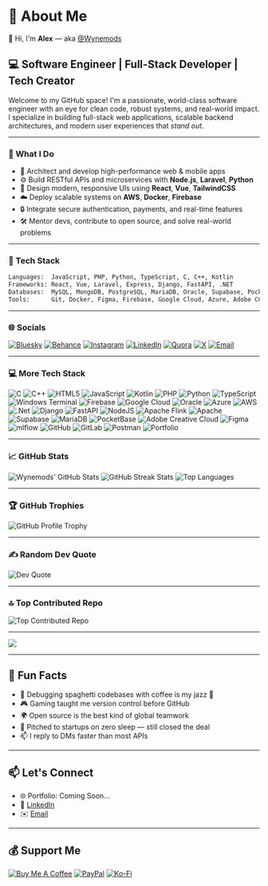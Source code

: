 # 💫 About Me

👋 Hi, I'm **Alex** — aka [@Wynemods](https://github.com/Wynemods)

## 💻 Software Engineer | Full-Stack Developer | Tech Creator

Welcome to my GitHub space! I'm a passionate, world-class software engineer with an eye for clean code, robust systems, and real-world impact. I specialize in building full-stack web applications, scalable backend architectures, and modern user experiences that *stand out*.

---

### 🚀 What I Do

- 🧠 Architect and develop high-performance web & mobile apps  
- ⚙️ Build RESTful APIs and microservices with **Node.js**, **Laravel**, **Python**  
- 🎨 Design modern, responsive UIs using **React**, **Vue**, **TailwindCSS**  
- ☁️ Deploy scalable systems on **AWS**, **Docker**, **Firebase**  
- 🔒 Integrate secure authentication, payments, and real-time features  
- 🛠️ Mentor devs, contribute to open source, and solve real-world problems

---

### 🧰 Tech Stack

```bash
Languages:  JavaScript, PHP, Python, TypeScript, C, C++, Kotlin
Frameworks: React, Vue, Laravel, Express, Django, FastAPI, .NET
Databases:  MySQL, MongoDB, PostgreSQL, MariaDB, Oracle, Supabase, PocketBase
Tools:      Git, Docker, Figma, Firebase, Google Cloud, Azure, Adobe CC, Postman, mlflow
```

---

### 🌐 Socials

[![Bluesky](https://img.shields.io/badge/bluesky-0285FF?style=for-the-badge&logo=bluesky&logoColor=%23FFFFFF)](https://bsky.app/profile/Alexmods)
[![Behance](https://img.shields.io/badge/Behance-1769ff?logo=behance&logoColor=white)](https://behance.net/wyne)
[![Instagram](https://img.shields.io/badge/Instagram-%23E4405F.svg?logo=Instagram&logoColor=white)](https://instagram.com/_alexmods)
[![LinkedIn](https://img.shields.io/badge/LinkedIn-%230077B5.svg?logo=linkedin&logoColor=white)](https://linkedin.com/in/wynemods)
[![Quora](https://img.shields.io/badge/Quora-%23B92B27.svg?logo=Quora&logoColor=white)](https://quora.com/profile/wyne)
[![X](https://img.shields.io/badge/X-black.svg?logo=X&logoColor=white)](https://x.com/manman)
[![Email](https://img.shields.io/badge/Email-D14836?logo=gmail&logoColor=white)](mailto:Kingstonmuhoro@gmail.com)

---

### 💻 More Tech Stack

![C](https://img.shields.io/badge/c-%2300599C.svg?style=plastic&logo=c&logoColor=white)
![C++](https://img.shields.io/badge/c++-%2300599C.svg?style=plastic&logo=c%2B%2B&logoColor=white)
![HTML5](https://img.shields.io/badge/html5-%23E34F26.svg?style=plastic&logo=html5&logoColor=white)
![JavaScript](https://img.shields.io/badge/javascript-%23323330.svg?style=plastic&logo=javascript&logoColor=%23F7DF1E)
![Kotlin](https://img.shields.io/badge/kotlin-%237F52FF.svg?style=plastic&logo=kotlin&logoColor=white)
![PHP](https://img.shields.io/badge/php-%23777BB4.svg?style=plastic&logo=php&logoColor=white)
![Python](https://img.shields.io/badge/python-3670A0?style=plastic&logo=python&logoColor=ffdd54)
![TypeScript](https://img.shields.io/badge/typescript-%23007ACC.svg?style=plastic&logo=typescript&logoColor=white)
![Windows Terminal](https://img.shields.io/badge/Windows%20Terminal-%234D4D4D.svg?style=plastic&logo=windows-terminal&logoColor=white)
![Firebase](https://img.shields.io/badge/firebase-%23039BE5.svg?style=plastic&logo=firebase)
![Google Cloud](https://img.shields.io/badge/GoogleCloud-%234285F4.svg?style=plastic&logo=google-cloud&logoColor=white)
![Oracle](https://img.shields.io/badge/Oracle-F80000?style=plastic&logo=oracle&logoColor=white)
![Azure](https://img.shields.io/badge/azure-%230072C6.svg?style=plastic&logo=microsoftazure&logoColor=white)
![AWS](https://img.shields.io/badge/AWS-%23FF9900.svg?style=plastic&logo=amazon-aws&logoColor=white)
![.Net](https://img.shields.io/badge/.NET-5C2D91?style=plastic&logo=.net&logoColor=white)
![Django](https://img.shields.io/badge/django-%23092E20.svg?style=plastic&logo=django&logoColor=white)
![FastAPI](https://img.shields.io/badge/FastAPI-005571?style=plastic&logo=fastapi)
![NodeJS](https://img.shields.io/badge/node.js-6DA55F?style=plastic&logo=node.js&logoColor=white)
![Apache Flink](https://img.shields.io/badge/Apache%20Flink-E6526F?style=plastic&logo=Apache%20Flink&logoColor=white)
![Apache](https://img.shields.io/badge/apache-%23D42029.svg?style=plastic&logo=apache&logoColor=white)
![Supabase](https://img.shields.io/badge/Supabase-3ECF8E?style=plastic&logo=supabase&logoColor=white)
![MariaDB](https://img.shields.io/badge/MariaDB-003545?style=plastic&logo=mariadb&logoColor=white)
![PocketBase](https://img.shields.io/badge/pocketbase-%23b8dbe4.svg?style=plastic&logo=Pocketbase&logoColor=black)
![Adobe Creative Cloud](https://img.shields.io/badge/Adobe%20Creative%20Cloud-DA1F26.svg?style=plastic&logo=Adobe%20Creative%20Cloud&logoColor=white)
![Figma](https://img.shields.io/badge/figma-%23F24E1E.svg?style=plastic&logo=figma&logoColor=white)
![mlflow](https://img.shields.io/badge/mlflow-%23d9ead3.svg?style=plastic&logo=numpy&logoColor=blue)
![GitHub](https://img.shields.io/badge/github-%23121011.svg?style=plastic&logo=github&logoColor=white)
![GitLab](https://img.shields.io/badge/gitlab-%23181717.svg?style=plastic&logo=gitlab&logoColor=white)
![Postman](https://img.shields.io/badge/Postman-FF6C37?style=plastic&logo=postman&logoColor=white)
![Portfolio](https://img.shields.io/badge/Portfolio-%23000000.svg?style=plastic&logo=firefox&logoColor=#FF7139)

---

### 📈 GitHub Stats

![Wynemods' GitHub Stats](https://github-readme-stats.vercel.app/api?username=wynemods&theme=highcontrast&hide_border=false&include_all_commits=true&count_private=true)
![GitHub Streak Stats](https://nirzak-streak-stats.vercel.app/?user=wynemods&theme=highcontrast&hide_border=false)
![Top Languages](https://github-readme-stats.vercel.app/api/top-langs/?username=wynemods&theme=highcontrast&hide_border=false&layout=compact)

---

### 🏆 GitHub Trophies

![GitHub Profile Trophy](https://github-profile-trophy.vercel.app/?username=wynemods&theme=radical&no-frame=false&no-bg=false&margin-w=4)

---

### ✍️ Random Dev Quote

![Dev Quote](https://quotes-github-readme.vercel.app/api?type=horizontal&theme=merko)

---

### 🔝 Top Contributed Repo

![Top Contributed Repo](https://github-contributor-stats.vercel.app/api?username=wynemods&limit=5&theme=dark&combine_all_yearly_contributions=true)

---

[![](https://visitcount.itsvg.in/api?id=wynemods&icon=0&color=0)](https://visitcount.itsvg.in)

---

## 🌟 Fun Facts

- 🧩 Debugging spaghetti codebases with coffee is my jazz 🎷  
- 🎮 Gaming taught me version control before GitHub  
- 🌍 Open source is the best kind of global teamwork  
- 🎤 Pitched to startups on zero sleep — still closed the deal  
- 📫 I reply to DMs faster than most APIs

---

## 📫 Let's Connect

- 🌐 Portfolio: Coming Soon...
- 💼 [LinkedIn](https://linkedin.com/in/wynemods)
- ✉️ [Email](mailto:Kingstonmuhoro@gmail.com)

---

## 💰 Support Me

[![Buy Me A Coffee](https://img.shields.io/badge/Buy%20Me%20a%20Coffee-ffdd00?style=for-the-badge&logo=buy-me-a-coffee&logoColor=black)](https://buymeacoffee.com/wyne)
[![PayPal](https://img.shields.io/badge/PayPal-00457C?style=for-the-badge&logo=paypal&logoColor=white)](https://paypal.me/alexmuhoro)
[![Ko-Fi](https://img.shields.io/badge/Ko--fi-F16061?style=for-the-badge&logo=ko-fi&logoColor=white)](https://ko-fi.com/wyne)
